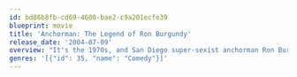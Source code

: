 ```yaml
---
id: bd86b8fb-cd69-4600-bae2-c9a201ecfe39
blueprint: movie
title: 'Anchorman: The Legend of Ron Burgundy'
release_date: '2004-07-09'
overview: "It's the 1970s, and San Diego super-sexist anchorman Ron Burgundy is the top dog in local TV, but that's all about to change when ambitious reporter Veronica Corningstone arrives as a new employee at his station."
genres: '[{"id": 35, "name": "Comedy"}]'
---
```

